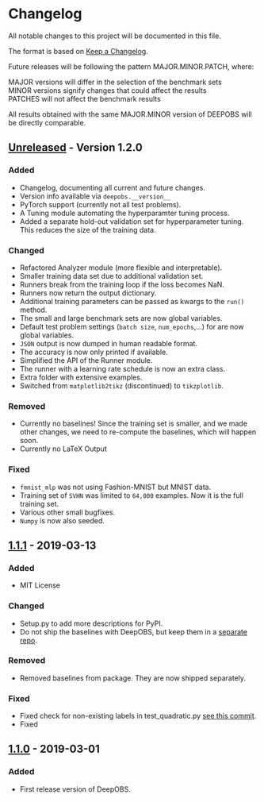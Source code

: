 # Changelog
All notable changes to this project will be documented in this file.

The format is based on [Keep a Changelog](https://keepachangelog.com/en/1.0.0/).

Future releases will be following the pattern MAJOR.MINOR.PATCH, where:

MAJOR versions will differ in the selection of the benchmark sets  
MINOR versions signify changes that could affect the results  
PATCHES will not affect the benchmark results

All results obtained with the same MAJOR.MINOR version of DEEPOBS will be directly comparable.

## [Unreleased] - Version 1.2.0
### Added
- Changelog, documenting all current and future changes.
- Version info available via `deepobs.__version__`
- PyTorch support (currently not all test problems).
- A Tuning module automating the hyperparamter tuning process.
- Added a separate hold-out validation set for hyperparameter tuning. This reduces the size of the training data.
### Changed
- Refactored Analyzer module (more flexible and interpretable).
- Smaller training data set due to additional validation set.
- Runners break from the training loop if the loss becomes NaN.
- Runners now return the output dictionary.
- Additional training parameters can be passed as kwargs to the `run()` method.
- The small and large benchmark sets are now global variables.
- Default test problem settings (`batch size`, `num_epochs`,...) for are now global variables.
- `JSON` output is now dumped in human readable format.
- The accuracy is now only printed if available.
- Simplified the API of the Runner module.
- The runner with a learning rate schedule is now an extra class.
- Extra folder with extensive examples.
- Switched from `matplotlib2tikz` (discontinued) to `tikzplotlib`.
### Removed
- Currently no baselines! Since the training set is smaller, and we made other changes, we need to re-compute the baselines, which will happen soon.
- Currently no LaTeX Output
### Fixed
- `fmnist_mlp` was not using Fashion-MNIST but MNIST data.
- Training set of `SVHN` was limited to `64,000` examples. Now it is the full training set.
- Various other small bugfixes.
- `Numpy` is now also seeded.

## [1.1.1] - 2019-03-13
### Added
- MIT License
### Changed
- Setup.py to add more descriptions for PyPI.
- Do not ship the baselines with DeepOBS, but keep them in a [separate repo](https://github.com/fsschneider/DeepOBS_Baselines).
### Removed
- Removed baselines from package. They are now shipped separately.
### Fixed
- Fixed check for non-existing labels in test_quadratic.py [see this commit](https://github.com/fsschneider/DeepOBS/commit/2c287a89a9197a9880cbb00ff13516c128cc26f2).
- Fixed 

## [1.1.0] - 2019-03-01
### Added
- First release version of DeepOBS.


[Unreleased]: https://github.com/fsschneider/DeepOBS/compare/v1.1.1...version-1.2.0

[1.1.1]: https://github.com/fsschneider/DeepOBS/compare/v1.1.0...v1.1.1
[1.1.0]: https://github.com/fsschneider/DeepOBS/releases/tag/v1.1.0
